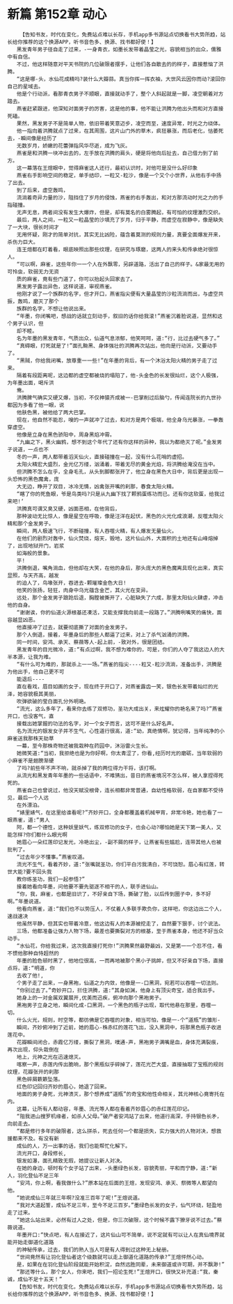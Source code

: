 # 新篇 第152章 动心
        【告知书友，时代在变化，免费站点难以长存，手机app多书源站点切换看书大势所趋，站长给你推荐的这个换源APP，听书音色多、换源、找书都好使！】
       黑发青年男子径自走了过来，-一身青衣，如墨长发带着晶莹之光，容貌相当的出众，儒雅中有自信。
       不过，他这样随意对平天书院的几位破限者摆手，让他们各自散去的的样子，直接惹恼了洪腾。
       “这是哪-头，水仙花成精吗?装什么大瓣蒜。真当你挥一挥衣袖，大世风云因你而动?滚回你自己的星域去。
       他是个行动派，看那青衣男子不顺眼，直接就动手了，整个人斜起就是一脚，凌空朝着对方踏去。
       燕雀赶紧跟进，他深知对面男子的厉害，这是他的事，他不能让洪腾为他出头而和对方直接死磕。
       果然，黑发男子不是简单人物，依旧带着笑意迈步，凌空而至，速度异常，时光之力绕体。
       他一指向着洪腾就点了过来，在其周围，这片山门外的草木，疯狂暴涨，而后老化，怙萎死去，-瞬间像是经历了
       无数岁月，娇嫩的花蕾弹指风华尽逝，成为飞灰。
       燕雀是和洪腾一块冲出去的，左手放在洪腾的肩头，硬是将他向后扯去，自己借力到了前方。
       这一幕落在王煊眼中，觉得麻雀这人还行，最初认识时，对他可是没什么好印象
       燕雀右手影响空间的稳定，单手结印，一粒又-粒沙，像是一个又个小世界，从他右手中扬了出去。
       到了后来，虚空轰鸣，
       流淌着奇异力量的沙，阻挡住了岁月的侵蚀，燕雀的右手轰出，和对方那流动时光之力的手指碰撞。
       无声无息，两者间没有发生大爆炸，但是，却有莫名的白雾腾起，有可怕的纹理激烈交织。
       最后，两人之间，一粒又一粒晶莹的沙填充了岁月，归于平静，而虚空在寂静中，像是缺失了一大块，很长时间才
       无用怀疑，刚才的简单对抗，其实无比凶险，蕴含着莫测的规则力量，真要全面爆发开来，杀伤力巨大。
       连王煊都在盯着看，眼底映照出那些纹理，在研究与琢磨，这两人的来头和传承绝对很惊人。
       “可以啊，麻雀，这些年你一一个人在外飘零，另辟道路，活出了自己的样子。&家最无用的可怜虫，软弱无力无资
       质的麻雀，竟有些门道了，你可以抬起头回家去了。
       黑发男子露出异色，这样说道，审视燕雀。
       他刚才说了一个族群的名字，但才开口，燕雀指尖便有大量晶莹的沙粒流淌而出，与虚空共振，轰鸣，磨灭了那个
       族群的名字，不想让他说出来。
       “年墨，你闭嘴吧，想战的话就立刻动手，叙旧的话你给我滚!”燕雀沉着脸说道，显然和这个男子认识，但
       却不睦。
       名为年墨的黑发青年，气质出众，仙道气息浓郁，他笑呵呵，道:“行，比过去硬气多了。”
       “真碍眼，打死就是了!”面孔黝黑、身体强壮的洪腾再次站出，他向是行动派，又要动手了。
       “黑贼，你给我闭嘴，放尊重一一些!”在年墨的背后，有一个沐浴太阳火精的男子走了过来。
       隔着有段距离呢，这边都的虚空都被烧的塌陷了，他-头金色的长发很灿烂，这个人极强，为年墨出面，喝斥洪
       鸯。
       洪腾脾气确实又硬又爆，当初，不仅神猿齐成被一-巴掌削过后脑勺，传闻连院长的九世孙都因为多看了他一眼，说
       他肤色黑，被他给了两大巴掌。
       现在，他自然不能忍，嗖的一声就冲了过去，和对方是两个极端，他全身乌光暴涨，一拳轰穿虚空。
       他像是立身在黑色骄阳中，周身黑焰冲霄。
       “九幽之下，黑火幽鸦，想不到这个年代了还有你这样的异种，我以为都绝灭了呢。”金发男子说道，一点也不
       冬的一声，两人都带着滔天仙火，直接碰撞在一起，没有什么花哨的虚招。
       太阳火精宏大盛烈，金光亿万缕，汹涌着，带着无尽的黄金光焰，将洪腾给淹没在当中。
       但洪腾不怎么在乎，全身毛孔，从头到脚都张开了，他立身在黑色大日中，背后更是出现一头恐怖的黑色魔禽，庞
       大无边，睁开了双目，冰冷无情，凶禽张开嘴的刹那，春食太阳火精。
       “瞎了你的死鱼眼，爷是鸟类吗?只是从九幽下找了颗鸦蛋练功而已。还有你这软蛋，给我过来吧!‘
       洪腾真可谓又臭又硬，凶面恶相，在他背后，
       那种波动无比惊人，像是星空在呼吸，像是汪洋在起伏，黑色的火光化成浪潮，反噬太阳火精和那个金发男子。
       瞬间，两人极速飞行，不断碰撞，有人吞噬火精，有人爆发无量仙火。
       在他们的剧烈对轰中，仙火焚烧，熔天，毁地，这片仙山外，大面积的土地还有山峰熔掉了，出现地狱开门，岩浆
       如海般的景象。
       平!
       洪腾倒退，嘴角淌血，但他却在大笑，在他的身后，那头庞大的黑色魔离具现化出来，真实显照，与天齐高，越发
       的迫人了，鸟喙张开，吞进去-颗璀璨金色大日!
       他笑的张扬，轻狂，肉身中乌光蕴含金芒，其火光在变异。
       远处，那个金发男子踉跄后退，胸膛被撕开了，心脏缺失了六成，那里太阳仙火肆虐，冲击他的自身。
       “谢谢诶，你的仙道火源根基还凑活，又能支撑我向前走一段路了。”洪腾咧嘴笑的痛快，面容越显凶恶。
       他直接冲了过去，就要彻底撕了对面的金发男子。
       那个人倒退，接着，年墨身后的那些人都逼了过来，对上了杀气汹涌的洪腾。
       同一时间，安鸿、承天、蔡薇等人-起上前，-致对外，很是团结。
       黑发青年的目光微冷，道:“有点过啊，我不想为难你的，可是，你们的人夺了我这边人的大半本源，让我为难。
       “有什么可为难的，那就杀上一一场。”燕雀的指尖----粒又-粒沙流淌，准备出手，洪腾是为他出手，他自己更不可
       能退后----
       直在看戏，眉目如画的女子，现在终于开口了，对燕雀露齿一笑，银色长发带着灿烂的光泽，她容貌极其美丽，
       吹弹欲破的莹白面孔分外明艳。
       “流光，这么多年了，看来你去练了双修功，圣功大成出关，来炫耀你的艳名来了吗?”燕雀开口，也没客气，直
       接载出她掌握的功法的名字，对一个女子而言，这可不是什么好名声。
       名为流光的银发女子并不生气，心性道行很高，道:“幼，真绝情啊，犹记得，当年纯净的小麻雀送我那株天劫草
       一幕，至今那株奇物还被我栽种在药园中，沐浴雷火生长。
       她微笑道:“当初，我拒绝也是为你好啊，你太青涩了，你看,经历时光的磨砺，当年软弱的小麻雀不是翅膀渐硬
       了吗?前些年不声不响，就杀掉了我的两位得力干将，该打啊。
       从流光和黑发青年年墨的一些话语中，不难猜出，昔日的燕雀境况不怎么样，被人拿捏得死死的。
       燕雀自己也曾说过，他没天赋没根骨，连长相都非常普通，自幼性格软弱，在自家都不受待见，最后一个人远
       在外漂泊。
       “婊里婊气，在这里给谁看呢?”齐妙开口，全身都覆盖着机械甲宵，非常冷艳，她也看了一眼燕雀，道:“男人
       阿，都一个德性，这种妖里妖气，练双修功的女子，也会心动?哪怕她是天下第一美人，又能怎样?你们都什么眼光啊
       她眉心一朵红莲印记发光，冷艳出尘，-副不屑的样子，让燕雀有些尴尬，连带其他人也被批判了。
       “过去年少不懂事。”燕雀叹道。
       流光不生气，看着齐妙，道:“张嘴就圣功，你们平白污我清白，不可饶恕。眉心有红莲，转世大能?要不回头我
       教你练圣功，我们一起参悟?”
       接着她看向年墨，问他要不要先驱逐不相干的人，联手进仙山。
       “你，我，麻雀，也都是旧识了，不好亲自下场，撕破了脸，以后传到圈子中，多不好啊。”年墨说道。
       他看向燕雀，道:“我们也不以势压人，不仗着人多联手欺负你，这样吧，你这边出二个人，速战速决
       他虽然平静，但其实也带着冷意，他这边有人的本源被挖走了，自然要下狠手，讨个说法。
       三场，他都准备让强力人物下场，最差也要撕裂对方的根基，至于燕雀本身，他还不好当众动手。
       “水仙花，你给我过来，这次我直接打死你!”洪腾果然最野最凶，又是第一一个忍不住，看不惯他那种自恃超然的
       年墨的脸色顿时黑了，他地位很高，一而再地被那个黑小子挑衅，但又不好亲自下场，直接点将，道:“明道，你
       去收了他!,
       个男子走了出来，一身黑袍，仙道之力内敛，他像是一-口黑洞，宛若可以吞噬一切法则。
       “你别过去了。”奇妙开口，拦住洪腾，道:“其身如渊，他身上有顶尖奇宝，适合我出手。
       她身上的一对金属双翼展开,优美而迅疾，俯冲向那个黑袍男子。
       黑袍男子立身之地，瞬间化成-口黑洞，一个黑色的瓶子出现，取代他悬在那里，吞噬一切。
       什么火光，规则，时空等，都彷佛是它吞噬的对象，相当可怕，像是一-个“道瓶”的雏形-
       瞬间，齐妙俯冲到了近前，她的眉心-株赤红的莲花飞出，没入黑洞中，将那黑色瓶子收进莲花中。
       花瓣瞬间闭合，赤霞亿万缕，撕裂了黑洞，噗通-声，黑袍男子满嘴是血，身体充满裂痕，再次出现，仰头栽倒在
       地上，元神之光在迅速熄灭。
       喀察一声，赤莲内传出脆响，那个黑瓶似乎碎掉了，莲花光芒大盛，直接抽取了宝瓶的规则纹理，花瓣张开的刹那
       黑色碎屑簌簌坠落。
       红色印记回归齐妙的眉心，她退了回来。
       地面的男子身死，元神溃灭，那个想养成“道瓶”的奇宝和他性命相关，其元神核心竟寄托在内。
       这幕，让所有人都动容，年墨、流光等人都在看着齐妙眉心的赤红莲花印记。
       “阻我进山搜罗机缘者，如杀人父母。”破产者安鸿站了出来，他道行高深，手持银色长矛，向前走去。
       “都是修行多年的破限者，这么拼杀，死去任何一个都是损失，实力强大的人物对决，想救援都来不及。有没有新
       成仙的人，万一出事的话，我们也能帮忙化解下。
       流光开口，身段修长,
       银发如瀑，面孔精致无瑕，她提议让新人对决。
       在她的身边，顿时有个女子站了出来，-头墨绿色长发，容貌秀丽，平和而宁静，道:“新人，羽化登仙不足三年
       “安鸿，你上啊，看我做什么?”原本站在后面的王煊，发现安鸿、承天、祭微等人都望向他。
       “她说成仙三年就三年啊?没准三百年了呢!”王煊说道。
       “我对大道起誓，成仙不足三年，至今不足三百岁。”墨绿色长发的女子，仙气环绕，轻盈地走了过来。
       “她这么站出来，必然有过人之处，但是，你三次破限，这个时候不露下獠牙说不过去。”蔡薇说道。
       年墨开口:“快点吧，有人在接近了，这片仙山可不简单，说不定就有可以让人在真仙境界就能开始走御道化道路
       的神秘传承，过去，我们的熟人当人可是有人得到过这种无上秘册。
       “世间竟然有让羽化登仙者这个级数就可以走上御道化道路的传承?”王煊怦然心动。
       是，如果在在羽化登仙阶段就能开始积淀，自然远胜同辈，未来御道或许可期，并不飘渺!”
       “那还等什么，那个女人，你来吧，我们一招论生死!”王煊开口，很快又补充道:“我，秦诚，成仙不足十五天！”
       【告知书友，时代在变化，免费站点难以长存，手机app多书源站点切换看书大势所趋，站长给你推荐的这个换源APP，听书音色多、换源、找书都好使！】